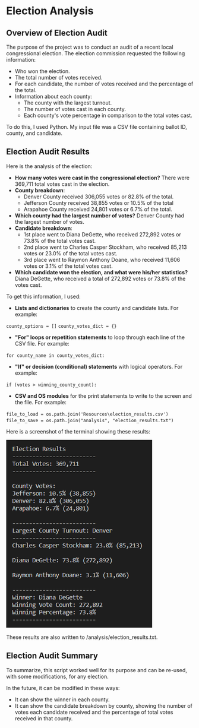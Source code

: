 # Election Analysis

## Overview of Election Audit
The purpose of the project was to conduct an audit of a  recent local congressional election. The election commission requested the following information:
* Who won the election.
* The total number of votes received.
* For each candidate, the number of votes received and the percentage of the total.
* Information about each county:
     - The county with the largest turnout.
     - The number of votes cast in each county.
	- Each county's vote percentage in comparison to the total votes cast.
	

To do this, I used Python. My input file was a CSV file containing ballot ID, county, and candidate.
## Election Audit Results
Here is the analysis of the election:
- **How many votes were cast in the congressional election?** There were 369,711 total votes cast in the election. 
- **County breakdown**:
  - Denver County received 306,055 votes or 82.8% of the total.
  - Jefferson County received 38,855 votes or 10.5% of the total
  - Arapahoe County received 24,801 votes or 6.7% of the total.
- 	**Which county had the largest number of votes?** Denver County had the largest number of votes.
- **Candidate breakdown**:
  - 1st place went to Diana DeGette, who received 272,892 votes or 73.8% of the total votes cast.
  - 2nd place went to Charles Casper Stockham, who received 85,213 votes or 23.0% of the total votes cast.
  - 3rd place went to Raymon Anthony Doane, who received 11,606 votes or 3.1% of the total votes cast.
- 	**Which candidate won the election, and what were his/her statistics?**  Diana DeGette, who received a total of 272,892 votes or 73.8% of the votes cast.

To get this information, I used:

* **Lists and dictionaries** to create the county and candidate lists. For example:

`county_options = []`
`county_votes_dict = {}`

* **"For" loops or repetition statements** to loop through each line of the CSV file. For example:

`for county_name in county_votes_dict:`
* **"If" or decision (conditional) statements** with logical operators. For example:

`if (votes > winning_county_count):`
* **CSV and OS modules** for the print statements to write to the screen and the file. For example:

`file_to_load = os.path.join('Resources\election_results.csv')`
`file_to_save = os.path.join("analysis", "election_results.txt")`

Here is a screenshot of the terminal showing these results:

![](./Resources/election_results.png)  

These results are also written to  /analysis/election_results.txt.

## Election Audit Summary
To summarize, this script worked well for its purpose and can be re-used, with some modifications, for any election. 

In the future, it can be modified in these ways:
- It can show the winner in each county.
- It can show the candidate breakdown by county, showing the number of votes each candidate received and the percentage of total votes received in that county.



